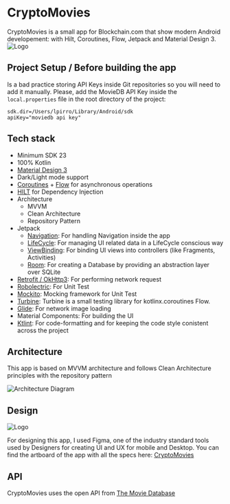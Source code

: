 
# CryptoMovies
CryptoMovies is a small app for Blockchain.com that show modern Android developement: with Hilt, Coroutines, Flow, Jetpack and Material Design 3.
![Logo](https://i.ibb.co/S0mY0KZ/Senza-titolo-1.png)
## Project Setup / Before building the app
Is a bad practice storing API Keys inside Git repositories so you will need to add it manually. Please, add the MovieDB API Key inside the `local.properties` file in the root directory of the project: 
```
sdk.dir=/Users/lpirro/Library/Android/sdk
apiKey="moviedb api key"
```
## Tech stack

- Minimum SDK 23
- 100% Kotlin
- [Material Design 3](https://m3.material.io)
- Dark/Light mode support
- [Coroutines](https://github.com/Kotlin/kotlinx.coroutines) + [Flow](https://kotlin.github.io/kotlinx.coroutines/kotlinx-coroutines-core/kotlinx.coroutines.flow/) for asynchronous operations
- [HILT](https://developer.android.com/training/dependency-injection/hilt-android) for Dependency Injection
- Architecture
  - MVVM 
  - Clean Architecture 
  - Repository Pattern
- Jetpack
    - [Navigation](https://developer.android.com/guide/navigation): For handling Navigation inside the app
    - [LifeCycle](https://developer.android.com/topic/libraries/architecture/lifecycle): For managing UI related data in a LifeCycle conscious way
    - [ViewBinding](https://developer.android.com/topic/libraries/view-binding): For binding UI views into controllers (like Fragments, Activities)
    - [Room](https://developer.android.com/training/data-storage/room): For creating a Database by providing an abstraction layer over SQLite 
- [Retrofit / OkHttp3](https://github.com/square/retrofit): For performing network request
- [Robolectric](http://robolectric.org): For Unit Test
- [Mockito](https://site.mockito.org): Mocking framework for Unit Test
- [Turbine](https://github.com/cashapp/turbine): Turbine is a small testing library for kotlinx.coroutines Flow.
- [Glide](https://bumptech.github.io/glide/): For network image loading
- Material Components: For building the UI 
- [Ktlint](https://ktlint.github.io): For code-formatting and for keeping the code style conistent across the project
## Architecture
This app is based on MVVM architecture and follows Clean Architecture principles with the repository pattern

![Architecture Diagram](https://i.ibb.co/qB8KzrW/Schermata-2022-05-24-alle-17-07-32.png)
## Design
![Logo](https://i.ibb.co/6BqqNFR/figma.png)

For designing this app, I used Figma, one of the industry standard tools used by Designers for creating UI and UX for mobile and Desktop. You can find the artboard of the app with all the specs here: [CryptoMovies](https://www.figma.com/file/vH2ODv1osOVA4UyUVQY4tQ/CryptoMovies?)
## API
CryptoMovies uses the open API from [The Movie Database](https://developers.themoviedb.org/3)
